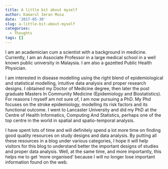 ```yaml
---
title: A little bit about myself
author: Kamarul Imran Musa
date: '2017-05-30'
slug: a-little-bit-about-myself
categories:
  - Thoughts
tags: []
---
```


I am an academician cum a scientist with a background in medicine. Currently, I am an Associate Professor in a large medical school in a well known public university in Malaysia. I am also a gazetted Public Health Physician.

I am interested in disease modelling using the right blend of epidemiological and statistical modelling, intuitive data analysis and proper research designs. I obtained my Doctor of Medicine degree, then later the post graduate Masters In Community Medicine (Epidemiology and Biostatistics). For reasons I myself am not sure of, I am now pursuing a PhD. My Phd focuses on the stroke epidemiology, modelling its risk factors and its functional outcome.  I went to Lancaster University and did my PhD at the Centre of Health Informatics, Computing And Statistics, perhaps one of the top centre in the world in spatial and spatio-temporal analysis.

I have spent lots of time and will definitely spend a lot more time on finding good quality resources on study designs and data analysis. By putting all these resources in a blog under various categories, I hope it will help visitors for this blog to understand better the important designs of studies and proper data analysis. Well, at the same time, and more importantly, this helps me to get ‘more organised’ because I will no longer lose important information found on the web.